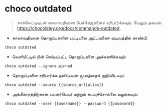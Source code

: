 # choco outdated

> சாக்லேட்டியுடன் காலாவதியான பேக்கேஜ்களைச் சரிபார்க்கவும்.
> மேலும் தகவல்:  <https://chocolatey.org/docs/commands-outdated>.

- காலாவதியான தொகுப்புகளின் பட்டியலை அட்டவணை வடிவத்தில் காண்பி:

`choco outdated`

- வெளியீட்டில் பின் செய்யப்பட்ட தொகுப்புகளை புறக்கணிக்கவும்:

`choco outdated --ignore-pinned`

- தொகுப்புகளை சரிபார்க்க தனிப்பயன் மூலத்தைக் குறிப்பிடவும்:

`choco outdated --source {{source_url|alias}}`

- அங்கீகாரத்திற்கான பயனர்பெயர் மற்றும் கடவுச்சொல்லை வழங்கவும்:

`choco outdated --user {{username}} --password {{password}}`
